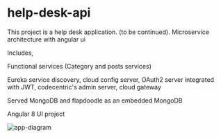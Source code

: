 # help-desk-api
This project is a help desk application. (to be continued).
Microservice architecture with angular ui

Includes,

Functional services (Category and posts services)

Eureka service discovery, cloud config server, OAuth2 server integrated with JWT, codecentric's admin server, cloud gateway

Served MongoDB and flapdoodle as an embedded MongoDB

Angular 8 UI project

![app-diagram](https://user-images.githubusercontent.com/59844362/103456756-3cccd280-4d0a-11eb-9f30-ed588bb96938.png)

